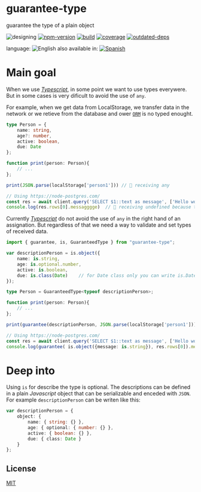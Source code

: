# guarantee-type
guarantee the type of a plain object


![designing](https://img.shields.io/badge/stability-designing-red.svg)
[![npm-version](https://img.shields.io/npm/v/guarantee-type.svg)](https://npmjs.org/package/guarantee-type)
[![build](https://github.com/emilioplatzer/guarantee-type/actions/workflows/node.js.yml/badge.svg)](https://github.com/emilioplatzer/guarantee-type/actions/workflows/node.js.yml)
[![coverage](https://img.shields.io/coveralls/emilioplatzer/guarantee-type/master.svg)](https://coveralls.io/r/emilioplatzer/guarantee-type)
[![outdated-deps](https://img.shields.io/github/issues-search/emilioplatzer/guarantee-type?color=9cf&label=outdated-deps&query=is%3Apr%20author%3Aapp%2Fdependabot%20is%3Aopen)](https://github.com/emilioplatzer/guarantee-type/pulls/app%2Fdependabot)


language: ![English](https://raw.githubusercontent.com/emilioplatzer/multilang/master/img/lang-en.png)
also available in:
[![Spanish](https://raw.githubusercontent.com/emilioplatzer/multilang/master/img/lang-es.png)](LEEME.md)


# Main goal


When we use [_Typescript_](typescriptlang.org), in some point we want to use types everywere.
But in some cases is very dificult to avoid the use of `any`.

For example, when we get data from LocalStorage, we transfer data in the network
or we retieve from the database and ower [`ORM`](https://en.wikipedia.org/wiki/Object%E2%80%93relational_mapping)
is no typed enought.


```ts
type Person = {
    name: string,
    age?: number,
    active: boolean,
    due: Date
};

function print(person: Person){
    // ...
};

print(JSON.parse(localStorage['person1'])) // 💩 receiving any

// Using https://node-postgres.com/
const res = await client.query('SELECT $1::text as message', ['Hello world!'])
console.log(res.rows[0].messagggge)  // 💩 receiving undefined because the typo

```


Currently [_Typescript_](typescriptlang.org) do not avoid the use of `any` in the
right hand of an assignation. But regardless of that we need a way to validate
and set types of received data.



```ts
import { guarantee, is, GuaranteedType } from "guarantee-type";

var descriptionPerson = is.object({
    name: is.string,
    age: is.optional.number,
    active: is.boolean,
    due: is.class(Date)    // for Date class only you can write is.Date
});

type Person = GuaranteedType<typeof descriptionPerson>;

function print(person: Person){
    // ...
};

print(guarantee(descriptionPerson, JSON.parse(localStorage['person1']))); // 👍 ok, type guaranteed!

// Using https://node-postgres.com/
const res = await client.query('SELECT $1::text as message', ['Hello world!'])
console.log(guarantee( is.object({message: is.string}), res.rows[0]).messagggge)  // 👍 ok, typo detected!

```

# Deep into


Using `is` for describe the type is optional.
The descriptions can be defined in a plain _Javascript_ object that
can be serializable and enceded with `JSON`.
For example `descriptionPerson` can be writen like this:


```ts
var descriptionPerson = {
    object: {
        name: { string: {} },
        age: { optional: { number: {} },
        active: { boolean: {} },
        due: { class: Date }
    }
};
```


## License


[MIT](LICENSE)
